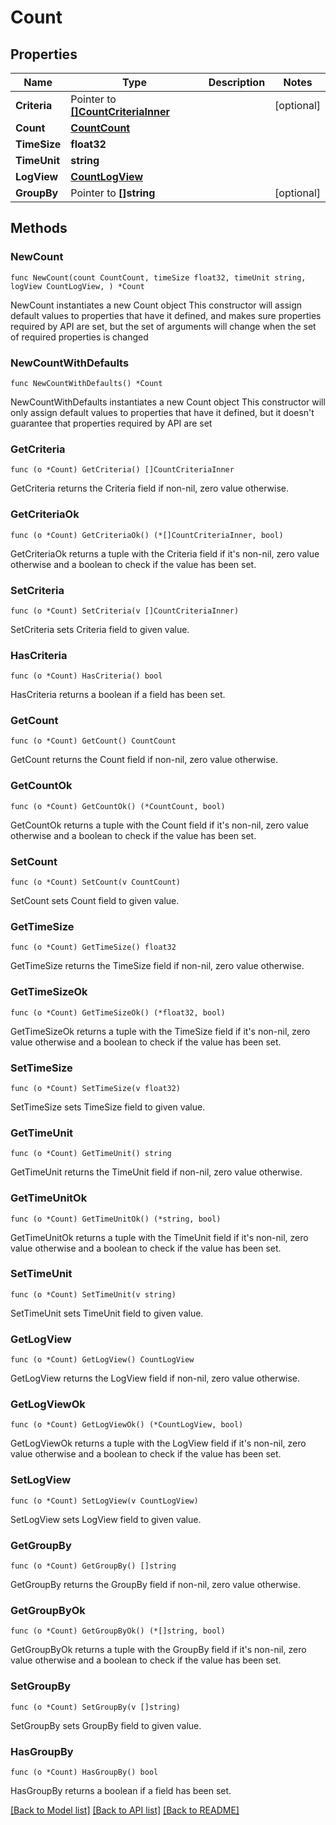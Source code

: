 # Count

## Properties

Name | Type | Description | Notes
------------ | ------------- | ------------- | -------------
**Criteria** | Pointer to [**[]CountCriteriaInner**](CountCriteriaInner.md) |  | [optional] 
**Count** | [**CountCount**](CountCount.md) |  | 
**TimeSize** | **float32** |  | 
**TimeUnit** | **string** |  | 
**LogView** | [**CountLogView**](CountLogView.md) |  | 
**GroupBy** | Pointer to **[]string** |  | [optional] 

## Methods

### NewCount

`func NewCount(count CountCount, timeSize float32, timeUnit string, logView CountLogView, ) *Count`

NewCount instantiates a new Count object
This constructor will assign default values to properties that have it defined,
and makes sure properties required by API are set, but the set of arguments
will change when the set of required properties is changed

### NewCountWithDefaults

`func NewCountWithDefaults() *Count`

NewCountWithDefaults instantiates a new Count object
This constructor will only assign default values to properties that have it defined,
but it doesn't guarantee that properties required by API are set

### GetCriteria

`func (o *Count) GetCriteria() []CountCriteriaInner`

GetCriteria returns the Criteria field if non-nil, zero value otherwise.

### GetCriteriaOk

`func (o *Count) GetCriteriaOk() (*[]CountCriteriaInner, bool)`

GetCriteriaOk returns a tuple with the Criteria field if it's non-nil, zero value otherwise
and a boolean to check if the value has been set.

### SetCriteria

`func (o *Count) SetCriteria(v []CountCriteriaInner)`

SetCriteria sets Criteria field to given value.

### HasCriteria

`func (o *Count) HasCriteria() bool`

HasCriteria returns a boolean if a field has been set.

### GetCount

`func (o *Count) GetCount() CountCount`

GetCount returns the Count field if non-nil, zero value otherwise.

### GetCountOk

`func (o *Count) GetCountOk() (*CountCount, bool)`

GetCountOk returns a tuple with the Count field if it's non-nil, zero value otherwise
and a boolean to check if the value has been set.

### SetCount

`func (o *Count) SetCount(v CountCount)`

SetCount sets Count field to given value.


### GetTimeSize

`func (o *Count) GetTimeSize() float32`

GetTimeSize returns the TimeSize field if non-nil, zero value otherwise.

### GetTimeSizeOk

`func (o *Count) GetTimeSizeOk() (*float32, bool)`

GetTimeSizeOk returns a tuple with the TimeSize field if it's non-nil, zero value otherwise
and a boolean to check if the value has been set.

### SetTimeSize

`func (o *Count) SetTimeSize(v float32)`

SetTimeSize sets TimeSize field to given value.


### GetTimeUnit

`func (o *Count) GetTimeUnit() string`

GetTimeUnit returns the TimeUnit field if non-nil, zero value otherwise.

### GetTimeUnitOk

`func (o *Count) GetTimeUnitOk() (*string, bool)`

GetTimeUnitOk returns a tuple with the TimeUnit field if it's non-nil, zero value otherwise
and a boolean to check if the value has been set.

### SetTimeUnit

`func (o *Count) SetTimeUnit(v string)`

SetTimeUnit sets TimeUnit field to given value.


### GetLogView

`func (o *Count) GetLogView() CountLogView`

GetLogView returns the LogView field if non-nil, zero value otherwise.

### GetLogViewOk

`func (o *Count) GetLogViewOk() (*CountLogView, bool)`

GetLogViewOk returns a tuple with the LogView field if it's non-nil, zero value otherwise
and a boolean to check if the value has been set.

### SetLogView

`func (o *Count) SetLogView(v CountLogView)`

SetLogView sets LogView field to given value.


### GetGroupBy

`func (o *Count) GetGroupBy() []string`

GetGroupBy returns the GroupBy field if non-nil, zero value otherwise.

### GetGroupByOk

`func (o *Count) GetGroupByOk() (*[]string, bool)`

GetGroupByOk returns a tuple with the GroupBy field if it's non-nil, zero value otherwise
and a boolean to check if the value has been set.

### SetGroupBy

`func (o *Count) SetGroupBy(v []string)`

SetGroupBy sets GroupBy field to given value.

### HasGroupBy

`func (o *Count) HasGroupBy() bool`

HasGroupBy returns a boolean if a field has been set.


[[Back to Model list]](../README.md#documentation-for-models) [[Back to API list]](../README.md#documentation-for-api-endpoints) [[Back to README]](../README.md)


